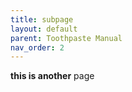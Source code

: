 ```yaml
---
title: subpage
layout: default
parent: Toothpaste Manual
nav_order: 2
---
```


__this is another__ page